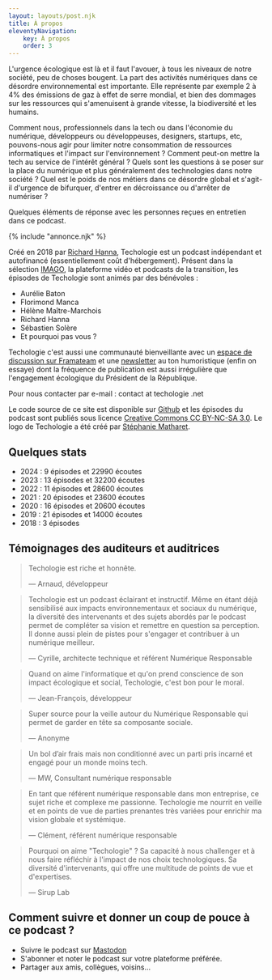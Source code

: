 ```yaml
---
layout: layouts/post.njk
title: À propos
eleventyNavigation:
    key: À propos
    order: 3
---
```


L'urgence écologique est là et il faut l'avouer, à tous les niveaux de notre société, peu de choses bougent. La part des activités numériques dans ce désordre environnemental est importante. Elle représente par exemple 2 à 4% des émissions de gaz à effet de serre mondial, et bien des dommages sur les ressources qui s'amenuisent à grande vitesse, la biodiversité et les humains.

Comment nous, professionnels dans la tech ou dans l'économie du numérique, développeurs ou développeuses, designers, startups, etc, pouvons-nous agir pour limiter notre consommation de ressources informatiques et l'impact sur l'environnement ? Comment peut-on mettre la tech au service de l'intérêt général ? Quels sont les questions à se poser sur la place du numérique et plus généralement des technologies dans notre société ? Quel est le poids de nos métiers dans ce désordre global et s'agit-il d'urgence de bifurquer, d'entrer en décroissance ou d'arrêter de numériser ?

Quelques éléments de réponse avec les personnes reçues en entretien dans ce podcast.

{% include "annonce.njk" %}

Créé en 2018 par [Richard Hanna](https://richardhanna.dev/), Techologie est un podcast indépendant et autofinancé (essentiellement coût d'hébergement). Présent dans la sélection [IMAGO](https://www.imagotv.fr/), la plateforme vidéo et podcasts de la transition, les épisodes de Techologie sont animés par des bénévoles :

- Aurélie Baton
- Florimond Manca
- Hélène Maître-Marchois
- Richard Hanna
- Sébastien Solère
- Et pourquoi pas vous ?

Techologie c'est aussi une communauté bienveillante avec un [espace de discussion sur Framateam](https://framateam.org/techologie/) et une [newsletter](/newsletter/) au ton humoristique (enfin on essaye) dont la fréquence de publication est aussi irrégulière que l'engagement écologique du Président de la République.

Pour nous contacter par e-mail : contact at techologie .net

Le code source de ce site est disponible sur <a href="https://github.com/supertanuki/techologieWeb">Github</a> et les épisodes du podcast sont publiés sous licence <a href="https://creativecommons.org/licenses/by-nc-sa/3.0/fr/">Creative Commons CC BY-NC-SA 3.0</a>. Le logo de Techologie a été créé par [Stéphanie Matharet](https://www.behance.net/matharet). 

## Quelques stats

* 2024 : 9 épisodes et 22990 écoutes
* 2023 : 13 épisodes et 32200 écoutes
* 2022 : 11 épisodes et 28600 écoutes
* 2021 : 20 épisodes et 23600 écoutes
* 2020 : 16 épisodes et 20600 écoutes
* 2019 : 21 épisodes et 14000 écoutes
* 2018 : 3 épisodes

## Témoignages des auditeurs et auditrices

<blockquote>

Techologie est riche et honnête. 

<p class="quote-author">— Arnaud, développeur</p>
</blockquote>


<blockquote>

Techologie est un podcast éclairant et instructif. Même en étant déjà sensibilisé aux impacts environnementaux et sociaux du numérique, la diversité des intervenants et des sujets abordés par le podcast permet de compléter sa vision et remettre en question sa perception. Il donne aussi plein de pistes pour s'engager et contribuer à un numérique meilleur.

<p class="quote-author">— Cyrille, architecte technique et référent Numérique Responsable</p>
</blockquote>


<blockquote>

Quand on aime l'informatique et qu'on prend conscience de son impact écologique et social, Techologie, c'est bon pour le moral.

<p class="quote-author">— Jean-François, développeur</p>
</blockquote>


<blockquote>

Super source pour la veille autour du Numérique Responsable qui permet de garder en tête sa composante sociale.

<p class="quote-author">— Anonyme</p>
</blockquote>


<blockquote>

Un bol d’air frais mais non conditionné avec un parti pris incarné et engagé pour un monde moins tech.

<p class="quote-author">— MW, Consultant numérique responsable</p>
</blockquote>


<blockquote>

En tant que référent numérique responsable dans mon entreprise, ce sujet riche et complexe me passionne. Techologie me nourrit en veille et en points de vue de parties prenantes très variées pour enrichir ma vision globale et systémique.

<p class="quote-author">— Clément, référent numérique responsable</p>
</blockquote>


<blockquote>

Pourquoi on aime "Techologie" ? Sa capacité à nous challenger et à nous faire réfléchir à l'impact de nos choix technologiques. Sa diversité d'intervenants, qui offre une multitude de points de vue et d'expertises.

<p class="quote-author">— Sirup Lab</p>
</blockquote>



## Comment suivre et donner un coup de pouce à ce podcast ?

- Suivre le podcast sur [Mastodon](https://piaille.fr/@techologie)
- S'abonner et noter le podcast sur votre plateforme préférée.
- Partager aux amis, collègues, voisins...